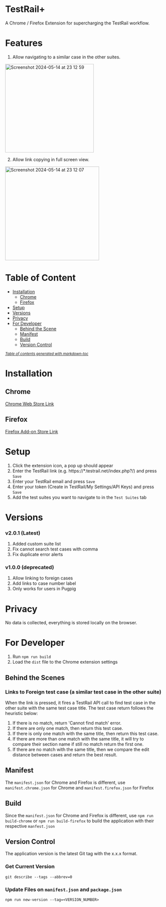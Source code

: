 # TestRail+
A Chrome / Firefox Extension for supercharging the TestRail workflow.

# Features
1. Allow navigating to a similar case in the other suites.
<img width="284" alt="Screenshot 2024-05-14 at 23 12 59" src="https://github.com/StevenChenWaiHo/TestRail-Plus/assets/122108964/88af5096-16f4-4f76-a216-04140b8a8229">

2. Allow link copying in full screen view.
<img width="301" alt="Screenshot 2024-05-14 at 23 12 07" src="https://github.com/StevenChenWaiHo/TestRail-Plus/assets/122108964/9ab9f299-d75c-49c2-be26-ab145a17d872">

# Table of Content
- [Installation](#installation)
  * [Chrome](#chrome)
  * [Firefox](#firefox)
- [Setup](#setup)
- [Versions](#versions)
- [Privacy](#privacy)
- [For Developer](#for-developer)
  * [Behind the Scene](#behind-the-scene)
  * [Manifest](#manifest)
  * [Build](#build)
  * [Version Control](#version-control)

<small><i><a href='http://ecotrust-canada.github.io/markdown-toc/'>Table of contents generated with markdown-toc</a></i></small>


# Installation
## Chrome
[Chrome Web Store Link](https://chromewebstore.google.com/detail/testrail+/jdbmodckabnjbnkpffajdiaolgfjahjd?hl=en)

## Firefox
[Firefox Add-on Store Link](https://addons.mozilla.org/en-GB/firefox/addon/testrail/)

# Setup
1. Click the extension icon, a pop up should appear
2. Enter the TestRail link (e.g. https://*.testrail.net/index.php?/) and press `Save`
3. Enter your TestRail email and press `Save`
4. Enter your token (Create in TestRail/My Settings/API Keys) and press `Save`
5. Add the test suites you want to navigate to in the `Test Suites` tab

# Versions
### v2.0.1 (Latest)
1. Added custom suite list
2. Fix cannot search test cases with comma
3. Fix duplicate error alerts

### v1.0.0 (deprecated)
1. Allow linking to foreign cases
2. Add links to case number label
3. Only works for users in Pugpig

# Privacy
No data is collected, everything is stored locally on the browser.

# For Developer
1. Run `npm run build`
2. Load the `dist` file to the Chrome extension settings

## Behind the Scenes
###  Links to Foreign test case (a similar test case in the other suite)
When the link is pressed, it fires a TestRail API call to find test case in the other suite with the same test case title.
The test case return follows the heuristic below:
1. If there is no match, return 'Cannot find match' error.
2. If there are only one match, then return this test case.
3. If there is only one match with the same title, then return this test case.
3. If there are more than one match with the same title, it will try to compare their section name if still no match return the first one.
4. If there are no match with the same title, then we compare the edit distance between cases and return the best result.

## Manifest
The `manifest.json` for Chrome and Firefox is different, use `manifest.chrome.json` for Chrome and `manifest.firefox.json` for Firefox

## Build
Since the `manifest.json` for Chrome and Firefox is different, use `npm run build-chrome` or `npm run build-firefox` to build the application with their respective `manfest.json`

## Version Control
The application version is the latest Git tag with the x.x.x format.

### Get Current Version
`git describe --tags --abbrev=0`

### Update Files on `manifest.json` and `package.json`
`npm run new-version --tag=<VERSION_NUMBER>`
